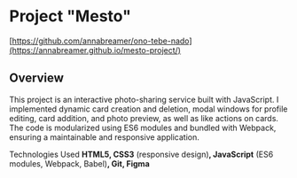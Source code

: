 # Project "Mesto"
[https://github.com/annabreamer/ono-tebe-nado](https://annabreamer.github.io/mesto-project/)
## Overview
This project is an interactive photo-sharing service built with JavaScript. I implemented dynamic card creation and deletion, modal windows for profile editing, card addition, and photo preview, as well as like actions on cards. The code is modularized using ES6 modules and bundled with Webpack, ensuring a maintainable and responsive application.

Technologies Used
**HTML5, CSS3** (responsive design)**, JavaScript** (ES6 modules, Webpack, Babel)**, Git, Figma**

